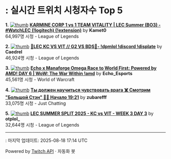 # : 실시간 트위치 시청자수 Top 5

**1.** [![thumb](https://static-cdn.jtvnw.net/previews-ttv/live_user_kamet0-320x180.jpg)](https://twitch.tv/Kamet0)
**[KARMINE CORP 1 vs 1 TEAM VITALITY | LEC Summer (BO3) - #WatchLEC  (!logitech) (!extension)](https://twitch.tv/Kamet0)** by **Kamet0**<br>64,997명 시청  - League of Legends

**2.** [![thumb](https://static-cdn.jtvnw.net/previews-ttv/live_user_caedrel-320x180.jpg)](https://twitch.tv/Caedrel)
**[🔴LEC KC VS VIT // G2 VS BDS🔴-  !dpmlol !discord !displate](https://twitch.tv/Caedrel)** by **Caedrel**<br>46,924명 시청  - League of Legends

**3.** [![thumb](https://static-cdn.jtvnw.net/previews-ttv/live_user_echo_esports-320x180.jpg)](https://twitch.tv/Echo_Esports)
**[Echo x Manaforge Omega Race to World First: Powered by AMD!  DAY 6 | WoW: The War Within !amd](https://twitch.tv/Echo_Esports)** by **Echo_Esports**<br>45,561명 시청  - World of Warcraft

**4.** [![thumb](https://static-cdn.jtvnw.net/previews-ttv/live_user_zubarefff-320x180.jpg)](https://twitch.tv/zubarefff)
**[Ты должен научиться чувствовать врага ☠️ Смотрим "Большой Стэн" 👨‍🦳 Начало 19:21](https://twitch.tv/zubarefff)** by **zubarefff**<br>33,075명 시청  - Just Chatting

**5.** [![thumb](https://static-cdn.jtvnw.net/previews-ttv/live_user_otplol_-320x180.jpg)](https://twitch.tv/otplol_)
**[LEC SUMMER SPLIT 2025 - KC vs VIT - WEEK 3 DAY 3](https://twitch.tv/otplol_)** by **otplol_**<br>32,644명 시청  - League of Legends


---
: 마지막 업데이트: 2025-08-18 17:14 UTC

Powered by [Twitch API](https://dev.twitch.tv/docs/api/reference) · 자동화 봇